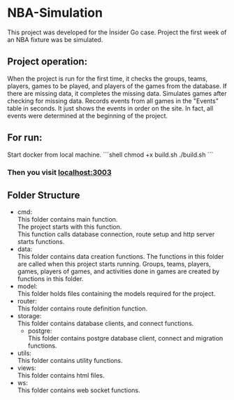 <h1>NBA-Simulation</h1>
This project was developed for the İnsider Go case. Project the first week of an NBA fixture was be simulated.

<h2>Project operation:</h2>
When the project is run for the first time, it checks the groups, teams, players, games to be played, and players of the
games from the database. If there are missing data, it completes the missing data. Simulates games after checking for
missing data. Records events from all games in the "Events" table in seconds. It just shows the events in order on the
site. In fact, all events were determined at the beginning of the project.

<h2>For run:</h2>
Start docker from local machine.
```shell
chmod +x build.sh
./build.sh
```
<h3>Then you visit <a href="http://localhost:3003">localhost:3003</a></h3>

Folder Structure
----------------
<ul>
<li>cmd:<br>
This folder contains main function. <br>
The project starts with this function.<br>
This function calls database connection, route setup and http server starts functions.
</li>
<li>data:<br>
This folder contains data creation functions. The functions in this folder are called when this project starts running. Groups, teams, players, games, players of games, and activities done in games are created by functions in this folder.
</li>
<li>model:<br>
This folder holds files containing the models required for the project.
</li>
<li>router:<br>
This folder contains route definition function.
</li>
<li>storage:<br>
This folder contains database clients, and connect functions.
<ul>
<li>postgre:<br>
This folder contains postgre database client, connect and migration functions.
</li>
</ul>
</li>
<li>utils:<br>
This folder contains utility functions.
</li>
<li>views:<br>
This folder contains html files.
</li>
<li>ws:<br>
This folder contains web socket functions.
</li>
</ul>